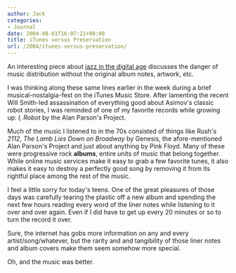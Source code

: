```yaml
---
author: Jack
categories:
- Journal
date: 2004-08-01T16:07:21+00:00
title: iTunes versus Preservation
url: /2004/itunes-versus-preservation/
---
```


An interesting piece about [jazz in the digital age][1] discusses the danger of music distribution without the original album notes, artwork, etc.

I was thinking along these same lines earlier in the week during a brief musical-nostalgia-fest on the iTunes Music Store. After lamenting the recent Will Smith-led assassination of everything good about Asimov's classic robot stories, I was reminded of one of my favorite records while growing up: _I, Robot_ by the Alan Parson's Project.

Much of the music I listened to in the 70s consisted of things like Rush's _2112_, _The Lamb Lies Down on Broadway_ by Genesis, the afore-mentioned Alan Parson's Project and just about anything by Pink Floyd. Many of these were progressive rock **albums**, entire units of music that belong together. While online music services make it easy to grab a few favorite tunes, it also makes it easy to destroy a perfectly good song by removing it from its rightful place among the rest of the music.

I feel a little sorry for today's teens. One of the great pleasures of those days was carefully tearing the plastic off a new album and spending the next few hours reading every word of the liner notes while listening to it over and over again. Even if I did have to get up every 20 minutes or so to turn the record it over.

Sure, the internet has gobs more information on any and every artist/song/whatever, but the rarity and and tangibility of those liner notes and album covers make them seem somehow more special.

Oh, and the music was better.

 [1]: http://www.harlem.org/itunes/index.html